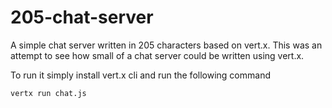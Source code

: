 # 205-chat-server
A simple chat server written in 205 characters based on vert.x. This was an attempt to see how small of a chat server could be written using vert.x.

To run it simply install vert.x cli and run the following command

```vertx run chat.js```
